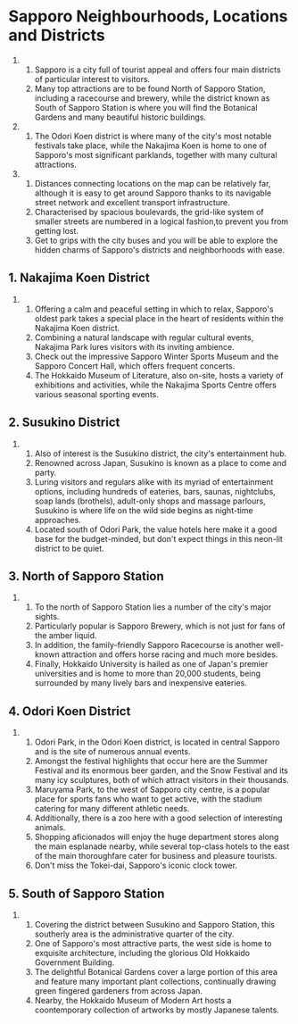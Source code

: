 # Sapporo Neighbourhoods, Locations and Districts

1.
    1. Sapporo is a city full of tourist appeal and offers four main districts of particular interest to visitors.
    2. Many top attractions are to be found North of Sapporo Station, including a racecourse and brewery, while the district known as South of Sapporo Station is where you will find the Botanical Gardens and many beautiful historic buildings.

2.
    1. The Odori Koen district is where many of the city's most notable festivals take place, while the Nakajima Koen is home to one of Sapporo's most significant parklands, together with many cultural attractions.

3.
    1. Distances connecting locations on the map can be relatively far, although it is easy to get around Sapporo thanks to its navigable street network and excellent transport infrastructure.
    2. Characterised by spacious boulevards, the grid-like system of smaller streets are numbered in a logical fashion,to prevent you from getting lost.
    3. Get to grips with the city buses and you will be able to explore the hidden charms of Sapporo's districts and neighborhoods with ease.

## 1. Nakajima Koen District

1.
    1. Offering a calm and peaceful setting in which to relax, Sapporo's oldest park takes a special place in the heart of residents within the Nakajima Koen district.
    2. Combining a natural landscape with regular cultural events, Nakajima Park lures visitors with its inviting ambience.
    3. Check out the impressive Sapporo Winter Sports Museum and the Sapporo Concert Hall, which offers frequent concerts.
    4. The Hokkaido Museum of Literature, also on-site, hosts a variety of exhibitions and activities, while the Nakajima Sports Centre offers various seasonal sporting events.

## 2. Susukino District

1.
    1. Also of interest is the Susukino district, the city's entertainment hub.
    2. Renowned across Japan, Susukino is known as a place to come and party.
    3. Luring visitors and regulars alike with its myriad of entertainment options, including hundreds of eateries, bars, saunas, nightclubs, soap lands (brothels), adult-only shops and massage parlours, Susukino is where life on the wild side begins as night-time approaches.
    4. Located south of Odori Park, the value hotels here make it a good base for the budget-minded, but don't expect things in this neon-lit district to be quiet.

## 3. North of Sapporo Station

1.
    1. To the north of Sapporo Station lies a number of the city's major sights.
    2. Particularly popular is Sapporo Brewery, which is not just for fans of the amber liquid.
    3. In addition, the family-friendly Sapporo Racecourse is another well-known attraction and offers horse racing and much more besides.
    4. Finally, Hokkaido University is hailed as one of Japan's premier universities and is home to more than 20,000 students, being surrounded by many lively bars and inexpensive eateries.

## 4. Odori Koen District

1.
    1. Odori Park, in the Odori Koen district, is located in central Sapporo and is the site of numerous annual events.
    2. Amongst the festival highlights that occur here are the Summer Festival and its enormous beer garden, and the Snow Festival and its many icy sculptures, both of which attract visitors in their thousands.
    3. Maruyama Park, to the west of Sapporo city centre, is a popular place for sports fans who want to get active, with the stadium catering for many different athletic needs.
    4. Additionally, there is a zoo here with a good selection of interesting animals.
    5. Shopping aficionados will enjoy the huge department stores along the main esplanade nearby, while several top-class hotels to the east of the main thoroughfare cater for business and pleasure tourists.
    6. Don't miss the Tokei-dai, Sapporo's iconic clock tower.

## 5. South of Sapporo Station

1.
    1. Covering the district between Susukino and Sapporo Station, this southerly area is the administrative quarter of the city.
    2. One of Sapporo's most attractive parts, the west side is home to exquisite architecture, including the glorious Old Hokkaido Government Building.
    3. The delightful Botanical Gardens cover a large portion of this area and feature many important plant collections, continually drawing green fingered gardeners from across Japan.
    4. Nearby, the Hokkaido Museum of Modern Art hosts a coontemporary collection of artworks by mostly Japanese talents.
